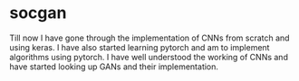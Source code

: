 # socgan

Till now I have gone through the implementation of CNNs from scratch and using keras. I have also started learning pytorch and am to implement algorithms using pytorch. I have well understood the working of CNNs and have started looking up GANs and their implementation.
